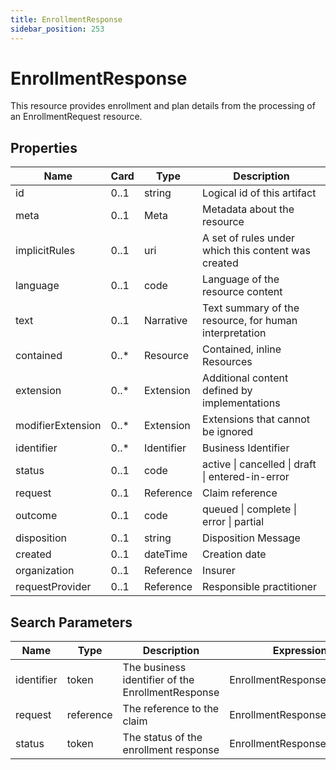 ```yaml
---
title: EnrollmentResponse
sidebar_position: 253
---
```


# EnrollmentResponse

This resource provides enrollment and plan details from the processing of an EnrollmentRequest resource.

## Properties

| Name | Card | Type | Description |
| --- | --- | --- | --- |
| id | 0..1 | string | Logical id of this artifact
| meta | 0..1 | Meta | Metadata about the resource
| implicitRules | 0..1 | uri | A set of rules under which this content was created
| language | 0..1 | code | Language of the resource content
| text | 0..1 | Narrative | Text summary of the resource, for human interpretation
| contained | 0..* | Resource | Contained, inline Resources
| extension | 0..* | Extension | Additional content defined by implementations
| modifierExtension | 0..* | Extension | Extensions that cannot be ignored
| identifier | 0..* | Identifier | Business Identifier
| status | 0..1 | code | active \| cancelled \| draft \| entered-in-error
| request | 0..1 | Reference | Claim reference
| outcome | 0..1 | code | queued \| complete \| error \| partial
| disposition | 0..1 | string | Disposition Message
| created | 0..1 | dateTime | Creation date
| organization | 0..1 | Reference | Insurer
| requestProvider | 0..1 | Reference | Responsible practitioner

## Search Parameters

| Name | Type | Description | Expression
| --- | --- | --- | --- |
| identifier | token | The business identifier of the EnrollmentResponse | EnrollmentResponse.identifier
| request | reference | The reference to the claim | EnrollmentResponse.request
| status | token | The status of the enrollment response | EnrollmentResponse.status

